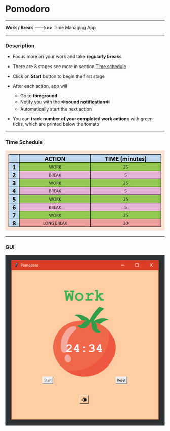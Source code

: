# Pomodoro

---

**Work / Break** **--->>>** Time Managing App

---
### Description
* Focus more on your work and take **regularly breaks**
* There are 8 stages see more in section 
  [Time schedule](#time-schedule)
  
* Click on **Start** button to begin the first stage
* After each action, app will
    * Go to **foreground**
    * Notify you with the 🔊**sound notification**🔊
    * Automatically start the next action
    
* You can **track number of your completed work 
  actions**
with green ticks, which are printed below the tomato


---
### Time Schedule  

![](images/time_table.png)

---

### GUI   
   
![](images/gui.png)

